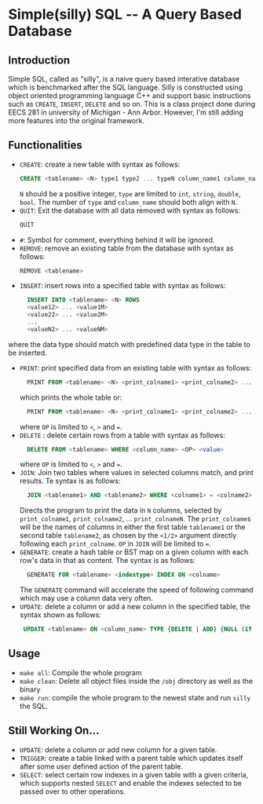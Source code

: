 # Simple(silly) SQL -- A Query Based Database
## Introduction
Simple SQL, called as "silly", is a naive query based interative database which is benchmarked after the SQL language. Silly is constructed using object oriented programming language C++ and support basic instructions such as `CREATE`, `INSERT`, `DELETE` and so on. This is a class project done during EECS 281 in university of Michigan - Ann Arbor. However, I'm still adding more features into the original framework.

## Functionalities
+ `CREATE`: create a new table with syntax as follows:
  ```SQL
  CREATE <tablename> <N> type1 type2 ... typeN column_name1 column_name2 ... column_nameN
  ```
    `N` should be a positive integer, `type` are limited to `int`, `string`, `double`, `bool`. The number of `type` and `column_name` should both align with `N`.
+ `QUIT`: Exit the database with all data removed with syntax as follows:
  ```SQL
  QUIT
  ```
+ `#`: Symbol for comment, everything behind it will be ignored.
+ `REMOVE`: remove an existing table from the database with syntax as follows:
  ```SQL
  REMOVE <tablename>
  ```
+ `INSERT`: insert rows into a specified table with syntax as follows:
  ```SQL
    INSERT INTO <tablename> <N> ROWS
    <value12> ... <value1M>
    <value22> ... <value2M>
    ...
    <valueN2> ... <valueNM>
  ```
where the data type should match with predefined data type in the table to be inserted.
+ `PRINT`: print specified data from an existing table with syntax as follows:
  ```SQL
    PRINT FROM <tablename> <N> <print_colname1> <print_colname2> ... <print_colameN> ALL
  ```
  which prints the whole table
  or:
  ```SQL
    PRINT FROM <tablename> <N> <print_colname1> <print_colname2> ... <print_colnameN> WHERE <column_name> <OP> <value>
  ```
  where `OP` is limited to `<`, `>` and `=`.
+ `DELETE` : delete certain rows from a table with syntax as follows:
  ```SQL
    DELETE FROM <tablename> WHERE <column_name> <OP> <value>
  ```
  where `OP` is limited to `<`, `>` and `=`.
+ `JOIN`: Join two tables where values in selected columns match, and print results. Te syntax is as follows:
  ```SQL
    JOIN <tablename1> AND <tablename2> WHERE <colname1> = <colname2> AND PRINT <N> <print_colname1> <1|2> <print_colname2> <1|2> ... <print_colnameN> <1|2>
  ```
  Directs the program to print the data in `N` columns, selected by `print_colname1`, `print_colname2`, … `print_colnameN`. The `print_colname`s will be the names of columns in either the first table `tablename1` or the second table `tablename2`, as chosen by the `<1/2>` argument directly following each `print_colname`. `OP` in `JOIN` will be limited to `=`.
+ `GENERATE`: create a hash table or BST map on a given column with each row's data in that as content. The syntax is as follows:
  ```SQL
    GENERATE FOR <tablename> <indextype> INDEX ON <colname>
  ```
  The `GENERATE` command will accelerate the speed of following command which may use a column data very often.
+ `UPDATE`: delete a column or add a new column in the specified table, the syntax shown as follows:
   ```SQL
    UPDATE <tablename> ON <column_name> TYPE {DELETE | ADD} {NULL (if DELETE) | <type> (if ADD)}
   ```

## Usage
+ `make all`: Compile the whole program
+ `make clean`: Delete all object files inside the `/obj` directory as well as the binary
+ `make run`: compile the whole program to the newest state and run `silly` the SQL.

## Still Working On...
+ `UPDATE`: delete a column or add new column for a given table.
+ `TRIGGER`: create a table linked with a parent table which updates itself after some user defined action of the parent table.
+ `SELECT`: select certain row indexes in a given table with a given criteria, which supports nested `SELECT` and enable the indexes selected to be passed over to other operations.
